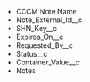 * CCCM Note Name
* Note_External_Id__c
* SHN_Key__c
* Expires_On__c
* Requested_By__c
* Status__c
* Container_Value__c
* Notes

